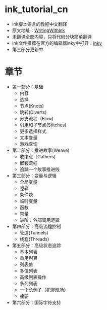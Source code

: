 # ink_tutorial_cn
- ink脚本语言的教程中文翻译
- 原文地址：[WritingWithInk](https://github.com/inkle/ink/blob/master/Documentation/WritingWithInk.md)
- 未翻译全部内容，只将代码分块简单翻译
- ink文件推荐在官方的编辑器inky中打开：[inky](https://github.com/inkle/inky)
- 第三部分更新中

# 章节
- 第一部分：基础
  - 内容
  - 选择
  - 节点(Knots)
  - 跳转(Diverts)
  - 分支流程（Flow)
  - 引用和子节点(Stitches)
  - 更多选择样式
  - 文本变量
  - 游戏查询
- 第二部分：推进故事(Weave)
  - 收束点（Gathers)
  - 嵌套流程
  - 追踪一个故事推进线
- 第三部分：变量与逻辑
  - 全局变量
  - 逻辑
  - 条件块
  - 临时变量
  - 函数
  - 常量
  - 进阶：外部调用逻辑
- 第四部分：高级流程控制
  - 管道(Tunnels)
  - 线程(Threads)
- 第五部分：高级状态追踪
  - 基本列表
  - 重用列表
  - 列表值
  - 多值列表
  - 高级列表操作
  - 多列列表
  - 一个长例子（犯罪现场）
  - 摘要
- 第六部分：国际字符支持
